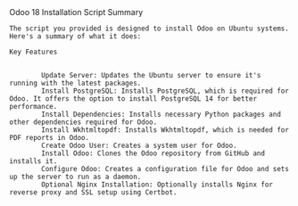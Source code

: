 <!DOCTYPE html>
<html lang="en">
<head>
    <meta charset="UTF-8">
    <title>Odoo 18 Installation Script Summary</title>
</head>
<body>
    Odoo 18 Installation Script Summary

    The script you provided is designed to install Odoo on Ubuntu systems. Here's a summary of what it does:

    Key Features

        
            Update Server: Updates the Ubuntu server to ensure it's running with the latest packages.
            Install PostgreSQL: Installs PostgreSQL, which is required for Odoo. It offers the option to install PostgreSQL 14 for better performance.
            Install Dependencies: Installs necessary Python packages and other dependencies required for Odoo.
            Install Wkhtmltopdf: Installs Wkhtmltopdf, which is needed for PDF reports in Odoo.
            Create Odoo User: Creates a system user for Odoo.
            Install Odoo: Clones the Odoo repository from GitHub and installs it.
            Configure Odoo: Creates a configuration file for Odoo and sets up the server to run as a daemon.
            Optional Nginx Installation: Optionally installs Nginx for reverse proxy and SSL setup using Certbot.
       
</body>
</html>
